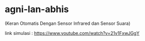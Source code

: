 # agni-lan-abhis
(Keran Otomatis Dengan Sensor Infrared dan Sensor Suara) 

link simulasi : https://www.youtube.com/watch?v=21v1FxwJGgY 
